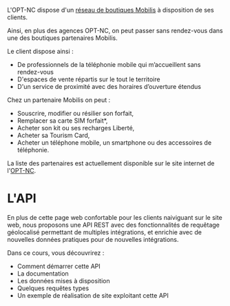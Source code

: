 L'OPT-NC dispose d'un [réseau de boutiques Mobilis](https://www.opt.nc/particuliers/mobile/un-reseau-de-boutiques-mobilis-ma-disposition)
 à disposition de ses clients.

Ainsi, en plus des agences OPT-NC, on peut passer sans rendez-vous dans une des boutiques partenaires Mobilis.

Le client dispose ainsi :

- De professionnels de la téléphonie mobile qui m’accueillent sans rendez-vous
- D'espaces de vente répartis sur le tout le territoire
- D'un service de proximité avec des horaires d’ouverture étendus

Chez un partenaire Mobilis on peut :

- Souscrire, modifier ou résilier son forfait,
- Remplacer sa carte SIM forfait*,
- Acheter son kit ou ses recharges Liberté,
- Acheter sa Tourism Card,
- Acheter un téléphone mobile, un smartphone ou des accessoires de téléphonie.

La liste des partenaires est actuellement disponible sur le site internet de l'[OPT-NC](https://www.opt.nc/particuliers/mobile/un-reseau-de-boutiques-mobilis-ma-disposition).

# L'API

En plus de cette page web confortable pour les clients naiviguant sur le site web, nous proposons une API
REST avec des fonctionnalités de requêtage géolocalisé permettant de multiples intégrations, et enrichie avec de
nouvelles données pratiques pour de nouvelles intégrations.

Dans ce cours, vous découvrirez :

- Comment démarrer cette API
- La documentation
- Les données mises à disposition
- Quelques requêtes types
- Un exemple de réalisation de site exploitant cette API